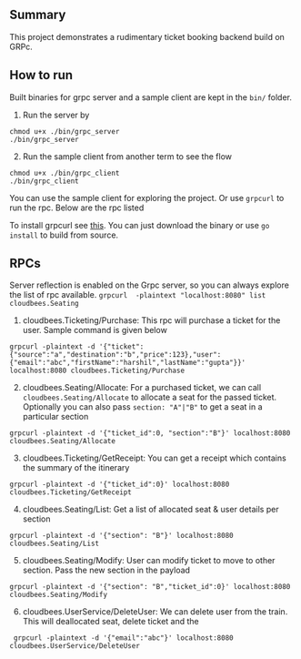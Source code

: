 ## Summary

This project demonstrates a rudimentary ticket booking backend build on GRPc.

## How to run
Built binaries for grpc server and a sample client are kept in the `bin/` folder.

1. Run the server by
```shell
chmod u+x ./bin/grpc_server
./bin/grpc_server
```
2. Run the sample client from another term to see the flow
```shell
chmod u+x ./bin/grpc_client
./bin/grpc_client
```

You can use the sample client for exploring the project. 
Or use `grpcurl` to run the rpc. Below are the rpc listed

To install grpcurl see [this](https://github.com/fullstorydev/grpcurl?tab=readme-ov-file#installation). 
You can just download the binary or use `go install` to build from source.

## RPCs
Server reflection is enabled on the Grpc server, so you can always explore the list of rpc available. `grpcurl  -plaintext "localhost:8080" list cloudbees.Seating`

1. cloudbees.Ticketing/Purchase: This rpc will purchase a ticket for the user. Sample command is given below
```shell
grpcurl -plaintext -d '{"ticket":{"source":"a","destination":"b","price":123},"user":{"email":"abc","firstName":"harshil","lastName":"gupta"}}' 
localhost:8080 cloudbees.Ticketing/Purchase
```
2. cloudbees.Seating/Allocate: For a purchased ticket, we can call `cloudbees.Seating/Allocate` to allocate a seat for 
the passed ticket. Optionally you can also pass `section: "A"|"B"` to get a seat in a particular section
```shell
grpcurl -plaintext -d '{"ticket_id":0, "section":"B"}' localhost:8080 cloudbees.Seating/Allocate
```
3. cloudbees.Ticketing/GetReceipt: You can get a receipt which contains the summary of the itinerary
```shell
grpcurl -plaintext -d '{"ticket_id":0}' localhost:8080 cloudbees.Ticketing/GetReceipt
```
4. cloudbees.Seating/List: Get a list of allocated seat & user details per section
```shell
grpcurl -plaintext -d '{"section": "B"}' localhost:8080 cloudbees.Seating/List
```
5. cloudbees.Seating/Modify: User can modify ticket to move to other section. Pass the new section in the payload
```shell
grpcurl -plaintext -d '{"section": "B","ticket_id":0}' localhost:8080 cloudbees.Seating/Modify
```
6. cloudbees.UserService/DeleteUser: We can delete user from the train. This will deallocated seat, delete ticket and the
```shell
 grpcurl -plaintext -d '{"email":"abc"}' localhost:8080 cloudbees.UserService/DeleteUser 
```

